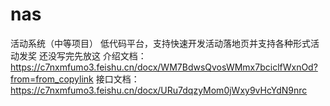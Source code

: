 # nas
活动系统（中等项目）
低代码平台，支持快速开发活动落地页并支持各种形式活动发奖
还没写完先放这
介绍文档：https://c7nxmfumo3.feishu.cn/docx/WM7BdwsQvosWMmx7bciclfWxnOd?from=from_copylink
接口文档：https://c7nxmfumo3.feishu.cn/docx/URu7dqzyMom0jWxy9vHcYdN9nrc